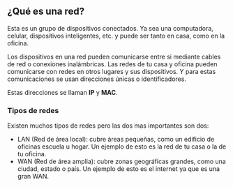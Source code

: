 ## ¿Qué es una red?

Esta es un grupo de dispositivos conectados. Ya sea una computadora, celular, dispositivos inteligentes, etc. y puede ser tanto en casa, como en la oficina. 

Los dispositivos en una red pueden comunicarse entre si mediante cables de red o conexiones inalámbricas. Las redes de tu casa y oficina pueden comunicarse con redes en otros lugares y sus dispositivos. Y para estas comunicaciones se usan direcciones únicas o identificadores. 

Estas direcciones se llaman **IP** y **MAC**. 

### Tipos de redes

Existen muchos tipos de redes pero las dos mas importantes son dos: 

- LAN (Red de área local): cubre áreas pequeñas, como un edificio de oficinas escuela u hogar. Un ejemplo de esto es la red de tu casa o la de tu oficina. 
- WAN (Red de área amplia): cubre zonas geográficas grandes, como una ciudad, estado o país. Un ejemplo de esto es el internet ya que es una gran WAN. 
